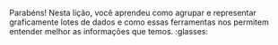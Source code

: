 Parabéns! Nesta lição, você aprendeu como agrupar e representar graficamente lotes de dados e como essas ferramentas nos permitem entender melhor as informações que temos. :glasses: